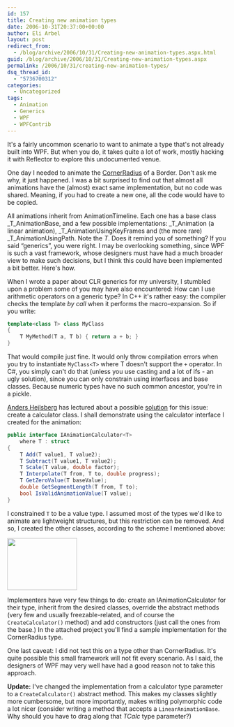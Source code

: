 ```yaml
---
id: 157
title: Creating new animation types
date: 2006-10-31T20:37:00+00:00
author: Eli Arbel
layout: post
redirect_from:
  - /blog/archive/2006/10/31/Creating-new-animation-types.aspx.html
guid: /blog/archive/2006/10/31/Creating-new-animation-types.aspx
permalink: /2006/10/31/creating-new-animation-types/
dsq_thread_id:
  - "5736700312"
categories:
  - Uncategorized
tags:
  - Animation
  - Generics
  - WPF
  - WPFContrib
---
```

It's a fairly uncommon scenario to want to animate a type that's not already built into WPF. But when you do, it takes quite a lot of work, mostly hacking it with Reflector to explore this undocumented venue. 


 <!--more-->
 


One day I needed to animate the [CornerRadius](http://windowssdk.msdn.microsoft.com/en-gb/library/system.windows.cornerradius(VS.80).aspx) of a Border. Don't ask me why, it just happened. I was a bit surprised to find out that almost all animations have the (almost) exact same implementation, but no code was shared. Meaning, if you had to create a new one, all the code would have to be copied. 


  


All animations inherit from AnimationTimeline. Each one has a base class _T_AnimationBase, and a few possible implementations: _T_Animation (a linear animation), _T_AnimationUsingKeyFrames and (the more rare) _T_AnimationUsingPath. Note the _T_. Does it remind you of something? If you said &#8220;generics&#8221;, you were right. I may be overlooking something, since WPF is such a vast framework, whose designers must have had a much broader view to make such decisions, but I think this could have been implemented a bit better. Here's how. 


  


When I wrote a paper about CLR generics for my university, I stumbled upon a problem some of you may have also encountered: How can I use arithmetic operators on a generic type? In C++ it's rather easy: the compiler checks the template _by call_ when it performs the macro-expansion. So if you write: 

```cpp
template<class T> class MyClass
{
    T MyMethod(T a, T b) { return a + b; }
}
```

That would compile just fine. It would only throw compilation errors when you try to instantiate `MyClass<T>` where T doesn't support the `+` operator. In C#, you simply can't do that (unless you use casting and a lot of ifs - an ugly solution), since you can only constrain using interfaces and base classes. Because numeric types have no such common ancestor, you're in a pickle. 

[Anders Hejlsberg](http://en.wikipedia.org/wiki/Anders_Hejlsberg) has lectured about a possible [solution](http://www.lambda-computing.com/publications/articles/generics2/) for this issue: create a calculator class. I shall demonstrate using the calculator interface I created for the animation: 

```csharp
public interface IAnimationCalculator<T>
    where T : struct
{
    T Add(T value1, T value2);
    T Subtract(T value1, T value2);
    T Scale(T value, double factor);
    T Interpolate(T from, T to, double progress);
    T GetZeroValue(T baseValue);
    double GetSegmentLength(T from, T to);
    bool IsValidAnimationValue(T value);
} 
```

I constrained `T` to be a value type. I assumed most of the types we'd like to animate are lightweight structures, but this restriction can be removed. And so, I created the other classes, according to the scheme I mentioned above: 

<a href="https://arbel.net/attachments/Images/6.animationframework.jpg" target=_blank><IMG height=119 src="https://arbel.net/attachments/Images/6.animationframework.jpg" width=160 border=0></a>

Implementers have very few things to do: create an IAnimationCalculator for their type, inherit from the desired classes, override the abstract methods (very few and usually freezable-related, and of course the `CreateCalculator()` method) and add constructors (just call the ones from the base.) In the attached project you'll find a sample implementation for the CornerRadius type. 

One last caveat: I did not test this on a type other than CornerRadius. It's quite possible this small framework will not fit every scenario. As I said, the designers of WPF may very well have had a good reason not to take this approach.

**Update:** I've changed the implementation from a calculator type parameter to a `CreateCalculator()` abstract method. This makes my classes slightly more cumbersome, but more importantly, makes writing polymorphic code a lot nicer (consider writing a method that accepts a `LinearAnimationBase`. Why should you have to drag along that _TCalc_ type parameter?)